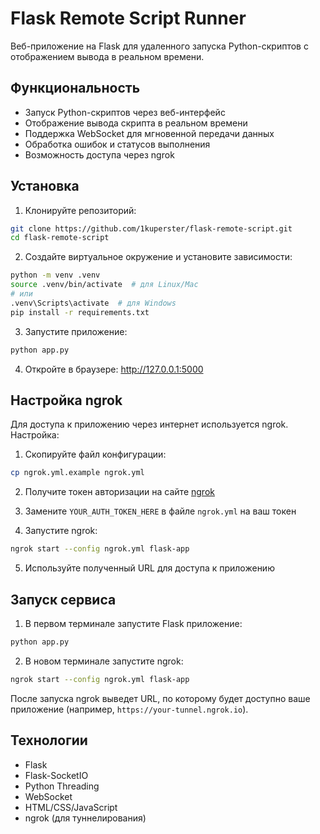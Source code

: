 # Flask Remote Script Runner

Веб-приложение на Flask для удаленного запуска Python-скриптов с отображением вывода в реальном времени.

## Функциональность

- Запуск Python-скриптов через веб-интерфейс
- Отображение вывода скрипта в реальном времени
- Поддержка WebSocket для мгновенной передачи данных
- Обработка ошибок и статусов выполнения
- Возможность доступа через ngrok

## Установка

1. Клонируйте репозиторий:
```bash
git clone https://github.com/1kuperster/flask-remote-script.git
cd flask-remote-script
```

2. Создайте виртуальное окружение и установите зависимости:
```bash
python -m venv .venv
source .venv/bin/activate  # для Linux/Mac
# или
.venv\Scripts\activate  # для Windows
pip install -r requirements.txt
```

3. Запустите приложение:
```bash
python app.py
```

4. Откройте в браузере: http://127.0.0.1:5000

## Настройка ngrok

Для доступа к приложению через интернет используется ngrok. Настройка:

1. Скопируйте файл конфигурации:
```bash
cp ngrok.yml.example ngrok.yml
```

2. Получите токен авторизации на сайте [ngrok](https://dashboard.ngrok.com/get-started/your-authtoken)

3. Замените `YOUR_AUTH_TOKEN_HERE` в файле `ngrok.yml` на ваш токен

4. Запустите ngrok:
```bash
ngrok start --config ngrok.yml flask-app
```

5. Используйте полученный URL для доступа к приложению

## Запуск сервиса

1. В первом терминале запустите Flask приложение:
```bash
python app.py
```

2. В новом терминале запустите ngrok:
```bash
ngrok start --config ngrok.yml flask-app
```

После запуска ngrok выведет URL, по которому будет доступно ваше приложение (например, `https://your-tunnel.ngrok.io`).

## Технологии

- Flask
- Flask-SocketIO
- Python Threading
- WebSocket
- HTML/CSS/JavaScript
- ngrok (для туннелирования) 